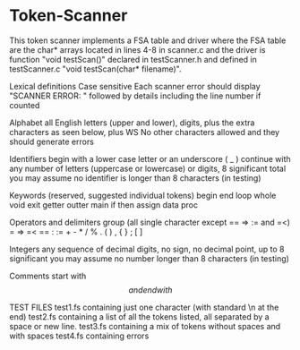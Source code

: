 # Token-Scanner

This token scanner implements a FSA table and driver where the FSA table are the char* arrays located in lines 4-8 in scanner.c
and the driver is function "void testScan()" declared in testScanner.h and defined in testScanner.c "void testScan(char* filename)".

Lexical definitions
Case sensitive
Each scanner error should display "SCANNER ERROR: " followed by details including the line number if counted

Alphabet
all English letters (upper and lower), digits, plus the extra characters as seen below, plus WS
No other characters allowed and they should generate errors

Identifiers
begin with a lower case letter or an underscore ( _ )
continue with any number of letters (uppercase or lowercase) or digits, 8 significant total
you may assume no identifier is longer than 8 characters (in testing)

Keywords (reserved, suggested individual tokens)
begin end loop whole void exit getter outter main if then assign data proc

Operators and delimiters group (all single character except ==  => := and =<)
= =>  =< ==  : :=  +  -  *  /   %  . (  ) , { } ; [ ]

Integers
any sequence of decimal digits, no sign, no decimal point, up to 8 significant
you may assume no number longer than 8 characters (in testing)

Comments start with $$ and end with $$

TEST FILES
test1.fs containing just one character (with standard \n at the end)
test2.fs containing a list of all the tokens listed, all separated by a space or new line.
test3.fs containing a mix of tokens without spaces and with spaces
test4.fs containing errors
